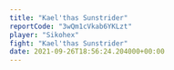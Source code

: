 ```yaml
---
title: "Kael'thas Sunstrider"
reportCode: "3wQm1cVkab6YKLzt"
player: "Sikohex"
fight: "Kael'thas Sunstrider"
date: 2021-09-26T18:56:24.204000+00:00
---
```

